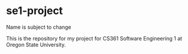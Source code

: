 # se1-project
Name is subject to change

This is the repository for my project for CS361 Software Engineering 1 at Oregon State University.
